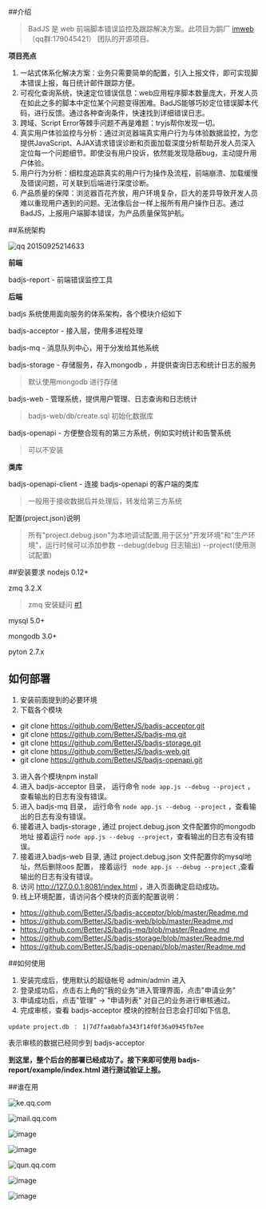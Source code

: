 ##介绍

>BadJS 是 web 前端脚本错误监控及跟踪解决方案。此项目为鹅厂 [imweb](http://imweb.io/)（qq群:179045421） 团队的开源项目。


**项目亮点**

1. 一站式体系化解决方案：业务只需要简单的配置，引入上报文件，即可实现脚本错误上报，每日统计邮件跟踪方便。
2. 可视化查询系统，快速定位错误信息：web应用程序脚本数量庞大，开发人员在如此之多的脚本中定位某个问题变得困难。BadJS能够巧妙定位错误脚本代码，进行反馈。通过各种查询条件，快速找到详细错误日志。
3. 跨域、Script Error等棘手问题不再是难题：tryjs帮你发现一切。
4. 真实用户体验监控与分析：通过浏览器端真实用户行为与体验数据监控，为您提供JavaScript、AJAX请求错误诊断和页面加载深度分析帮助开发人员深入定位每一个问题细节。即使没有用户投诉，依然能发现隐蔽bug，主动提升用户体验。
5. 用户行为分析：细粒度追踪真实的用户行为操作及流程，前端崩溃、加载缓慢及错误问题，可关联到后端进行深度诊断。
6. 产品质量的保障：浏览器百花齐放，用户环境复杂，巨大的差异导致开发人员难以重现用户遇到的问题。无法像后台一样上报所有用户操作日志。通过BadJS，上报用户端脚本错误，为产品质量保驾护航。

##系统架构


![qq 20150925214633](https://cloud.githubusercontent.com/assets/2292731/10102147/6720c4e4-63cf-11e5-8ae5-0aac7c89a91b.png)

**前端**

badjs-report - 前端错误监控工具
<br/>

**后端**

badjs 系统使用面向服务的体系架构，各个模块介绍如下

badjs-acceptor - 接入层，使用多进程处理

badjs-mq - 消息队列中心，用于分发给其他系统

badjs-storage - 存储服务，存入mongodb ，并提供查询日志和统计日志的服务
> 默认使用mongodb 进行存储

badjs-web - 管理系统，提供用户管理、日志查询和日志统计
> badjs-web/db/create.sql 初始化数据库

badjs-openapi - 方便整合现有的第三方系统，例如实时统计和告警系统
> 可以不安装

**类库** 

badjs-openapi-client - 连接 badjs-openapi 的客户端的类库
> 一般用于接收数据后并处理后，转发给第三方系统

配置(project.json)说明
> 所有"project.debug.json"为本地调试配置,用于区分"开发环境"和"生产环境"，运行时候可以添加参数 --debug(debug 日志输出) --project(使用测试配置)



##安装要求
nodejs 0.12+

zmq 3.2.X
> zmq 安装疑问  [#1 ](https://github.com/BetterJS/doc/issues/1)

mysql 5.0+

mongodb 3.0+

pyton 2.7.x

## 如何部署

1. 安装前面提到的必要环境
2. 下载各个模块
  - git clone https://github.com/BetterJS/badjs-acceptor.git
  - git clone https://github.com/BetterJS/badjs-mq.git
  - git clone https://github.com/BetterJS/badjs-storage.git
  - git clone https://github.com/BetterJS/badjs-web.git
  - git clone https://github.com/BetterJS/badjs-openapi.git
3. 进入各个模块npm install 
4. 进入 badjs-acceptor 目录， 运行命令 `` node app.js --debug --project `` ，查看输出的日志有没有错误。
5. 进入 badjs-mq 目录， 运行命令 `` node app.js --debug --project `` ，查看输出的日志有没有错误。
5. 接着进入 badjs-storage , 通过 project.debug.json 文件配置你的mongodb地址 接着运行  `` node app.js --debug --project ``，查看输出的日志有没有错误。
6. 接着进入badjs-web 目录, 通过 project.debug.json 文件配置你的mysql地址，然后删除oos 配置， 接着运行  `` node app.js --debug --project`` ,查看输出的日志有没有错误。
8. 访问 http://127.0.0.1:8081/index.html ，进入页面确定启动成功。
9. 线上环境配置，请访问各个模块的页面的配置说明：
  - https://github.com/BetterJS/badjs-acceptor/blob/master/Readme.md
  - https://github.com/BetterJS/badjs-web/blob/master/Readme.md
  - https://github.com/BetterJS/badjs-mq/blob/master/Readme.md
  - https://github.com/BetterJS/badjs-storage/blob/master/Readme.md
  - https://github.com/BetterJS/badjs-openapi/blob/master/Readme.md


##如何使用
1. 安装完成后，使用默认的超级帐号 admin/admin 进入
2. 登录成功后，点击右上角的“我的业务”进入管理界面，点击"申请业务"
3. 申请成功后，点击"管理" -> "申请列表" 对自己的业务进行审核通过。
4. 完成审核，查看 badjs-acceptor 模块的控制台日志会打印如下信息,
```
update project.db ： 1|7d7faa0abfa343f14f0f36a0945fb7ee
```
表示审核的数据已经同步到 badjs-acceptor


**到这里，整个后台的部署已经成功了。接下来即可使用 badjs-report/example/index.html 进行测试验证上报。**

##谁在用

![ke.qq.com](https://cloud.githubusercontent.com/assets/2292731/10385573/5d4c5114-6e7d-11e5-9aed-21c36453c9ee.png)

![mail.qq.com](https://res.mail.qq.com/zh_CN/htmledition/images/webp/logo/qqmail/qqmail_logo_default_35h206ff1.png)

![image](https://cloud.githubusercontent.com/assets/2292731/10385585/87e76fda-6e7d-11e5-9e33-655d8849ae21.png)

![image](https://cloud.githubusercontent.com/assets/2292731/10385601/dc15d9ac-6e7d-11e5-82f5-10d984126df6.png)

![qun.qq.com](http://qplus3.idqqimg.com/qun/portal/img/logo2.png)

![image](https://cloud.githubusercontent.com/assets/2292731/10385625/2f0bc0ae-6e7e-11e5-871b-28d020e4e326.png)

![image](https://cloud.githubusercontent.com/assets/2292731/10385652/9277ced0-6e7e-11e5-8d05-c5fafbb095b9.png)




